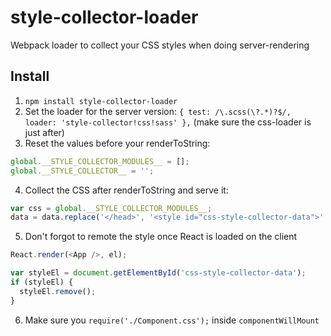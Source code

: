 # style-collector-loader
Webpack loader to collect your CSS styles when doing server-rendering

## Install
1. `npm install style-collector-loader`
2. Set the loader for the server version: `{ test: /\.scss(\?.*)?$/, loader: 'style-collector!css!sass' },` (make sure the css-loader is just after)
3. Reset the values before your renderToString:
```javascript
global.__STYLE_COLLECTOR_MODULES__ = [];
global.__STYLE_COLLECTOR__ = '';
```
4. Collect the CSS after renderToString and serve it:
```javascript
var css = global.__STYLE_COLLECTOR_MODULES__;
data = data.replace('</head>', '<style id="css-style-collector-data">' + css + '</style></head>');
```
5. Don't forgot to remote the style once React is loaded on the client
```javascript
React.render(<App />, el);

var styleEl = document.getElementById('css-style-collector-data');
if (styleEl) {
  styleEl.remove();
}
```
6. Make sure you `require('./Component.css');` inside `componentWillMount`
